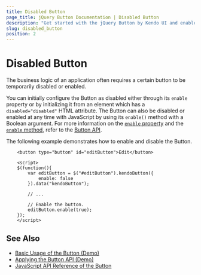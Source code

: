 ```yaml
---
title: Disabled Button
page_title: jQuery Button Documentation | Disabled Button
description: "Get started with the jQuery Button by Kendo UI and enable or disable the widget."
slug: disabled_button
position: 2
---
```


# Disabled Button

The business logic of an application often requires a certain button to be temporarily disabled or enabled.

You can initially configure the Button as disabled either through its `enable` property or by initializing it from an element which has a `disabled="disabled"` HTML attribute. The Button can also be disabled or enabled at any time with JavaScript by using its `enable()` method with a Boolean argument. For more information on the [`enable` property](/api/javascript/ui/button/configuration/enable) and the [`enable` method](/api/javascript/ui/button/methods/enable), refer to the [Button API](/api/javascript/ui/button).

The following example demonstrates how to enable and disable the Button.

		<button type="button" id="editButton">Edit</button>

		<script>
		$(function(){
			var editButton = $("#editButton").kendoButton({
				enable: false
			}).data("kendoButton");

			// ...

			// Enable the button.
			editButton.enable(true);
		});
		</script>

## See Also

* [Basic Usage of the Button (Demo)](https://demos.telerik.com/kendo-ui/button/index)
* [Applying the Button API (Demo)](https://demos.telerik.com/kendo-ui/button/api)
* [JavaScript API Reference of the Button](/api/javascript/ui/button)
